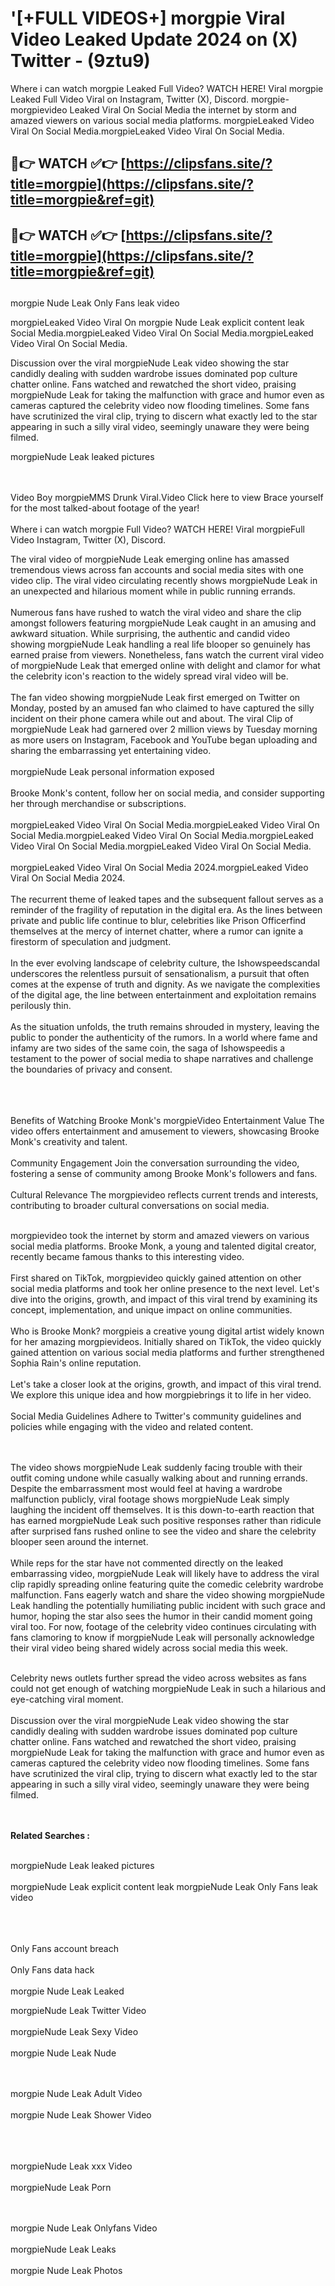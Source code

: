 #  '[+FULL VIDEOS+] morgpie Viral Video Leaked Update 2024 on (X) Twitter - (9ztu9)

Where i can watch morgpie Leaked Full Video? WATCH HERE! Viral morgpie Leaked Full Video Viral on Instagram, Twitter (X), Discord.
morgpie- morgpievideo Leaked Viral On Social Media the internet by storm and amazed viewers on various social media platforms.
morgpieLeaked Video Viral On Social Media.morgpieLeaked Video Viral On Social Media.




## 🔴👉 WATCH ✅👉 [https://clipsfans.site/?title=morgpie](https://clipsfans.site/?title=morgpie&ref=git)


## 🔴👉 WATCH ✅👉 [https://clipsfans.site/?title=morgpie](https://clipsfans.site/?title=morgpie&ref=git)
##


morgpie Nude Leak Only Fans leak video 


morgpieLeaked Video Viral On  morgpie Nude Leak explicit content leak Social Media.morgpieLeaked Video Viral On Social Media.morgpieLeaked Video Viral On Social Media.



Discussion over the viral morgpieNude Leak video showing the star candidly dealing with sudden wardrobe issues dominated pop culture chatter online. Fans watched and rewatched the short video, praising morgpieNude Leak for taking the malfunction with grace and humor even as cameras captured the celebrity video now flooding timelines. Some fans have scrutinized the viral clip, trying to discern what exactly led to the star appearing in such a silly viral video, seemingly unaware they were being filmed.


morgpieNude Leak leaked pictures


  <br>

  <br>
Video Boy morgpieMMS Drunk Viral.Video Click here to view Brace yourself for the most talked-about footage of the year!
<br><br>
Where i can watch morgpie Full Video? WATCH HERE! Viral morgpieFull Video Instagram, Twitter (X), Discord.

The viral video of morgpieNude Leak emerging online has amassed tremendous views across fan accounts and social media sites with one video clip. The viral video circulating recently shows morgpieNude Leak in an unexpected and hilarious moment while in public running errands.
<br><br>
Numerous fans have rushed to watch the viral video and share the clip amongst followers featuring morgpieNude Leak caught in an amusing and awkward situation. While surprising, the authentic and candid video showing morgpieNude Leak handling a real life blooper so genuinely has earned praise from viewers. Nonetheless, fans watch the current viral video of morgpieNude Leak that emerged online with delight and clamor for what the celebrity icon's reaction to the widely spread viral video will be.
<br><br>
The fan video showing morgpieNude Leak first emerged on Twitter on Monday, posted by an amused fan who claimed to have captured the silly incident on their phone camera while out and about. The viral Clip of morgpieNude Leak had garnered over 2 million views by Tuesday morning as more users on Instagram, Facebook and YouTube began uploading and sharing the embarrassing yet entertaining video.
<br><br>
morgpieNude Leak personal information exposed
<br><br>
Brooke Monk's content, follow her on social media, and consider supporting her through merchandise or subscriptions.
<br><br>
morgpieLeaked Video Viral On Social Media.morgpieLeaked Video Viral On Social Media.morgpieLeaked Video Viral On Social Media.morgpieLeaked Video Viral On Social Media.morgpieLeaked Video Viral On Social Media.
<br><br>
morgpieLeaked Video Viral On Social Media 2024.morgpieLeaked Video Viral On Social Media 2024.
<br><br>
The recurrent theme of leaked tapes and the subsequent fallout serves as a reminder of the fragility of reputation in the digital era. As the lines between private and public life continue to blur, celebrities like Prison Officerfind themselves at the mercy of internet chatter, where a rumor can ignite a firestorm of speculation and judgment.
<br><br>
In the ever evolving landscape of celebrity culture, the Ishowspeedscandal underscores the relentless pursuit of sensationalism, a pursuit that often comes at the expense of truth and dignity. As we navigate the complexities of the digital age, the line between entertainment and exploitation remains perilously thin.
<br><br>
As the situation unfolds, the truth remains shrouded in mystery, leaving the public to ponder the authenticity of the rumors. In a world where fame and infamy are two sides of the same coin, the saga of Ishowspeedis a testament to the power of social media to shape narratives and challenge the boundaries of privacy and consent.
<br><br>

<br><br>
Benefits of Watching Brooke Monk's morgpieVideo Entertainment Value The video offers entertainment and amusement to viewers, showcasing Brooke Monk's creativity and talent.
<br><br>
Community Engagement Join the conversation surrounding the video, fostering a sense of community among Brooke Monk's followers and fans.
<br><br>
Cultural Relevance The morgpievideo reflects current trends and interests, contributing to broader cultural conversations on social media.
<br><br>


morgpievideo took the internet by storm and amazed viewers on various social media platforms. Brooke Monk, a young and talented digital creator, recently became famous thanks to this interesting video.
<br><br>
First shared on TikTok, morgpievideo quickly gained attention on other social media platforms and took her online presence to the next level. Let's dive into the origins, growth, and impact of this viral trend by examining its concept, implementation, and unique impact on online communities.
<br><br>
Who is Brooke Monk? morgpieis a creative young digital artist widely known for her amazing morgpievideos. Initially shared on TikTok, the video quickly gained attention on various social media platforms and further strengthened Sophia Rain's online reputation.
<br><br>
Let's take a closer look at the origins, growth, and impact of this viral trend. We explore this unique idea and how morgpiebrings it to life in her video.
<br><br>
Social Media Guidelines Adhere to Twitter's community guidelines and policies while engaging with the video and related content.


<br><br>
The video shows morgpieNude Leak suddenly facing trouble with their outfit coming undone while casually walking about and running errands. Despite the embarrassment most would feel at having a wardrobe malfunction publicly, viral footage shows morgpieNude Leak simply laughing the incident off themselves. It is this down-to-earth reaction that has earned morgpieNude Leak such positive responses rather than ridicule after surprised fans rushed online to see the video and share the celebrity blooper seen around the internet.
<br><br>
While reps for the star have not commented directly on the leaked embarrassing video, morgpieNude Leak will likely have to address the viral clip rapidly spreading online featuring quite the comedic celebrity wardrobe malfunction. Fans eagerly watch and share the video showing morgpieNude Leak handling the potentially humiliating public incident with such grace and humor, hoping the star also sees the humor in their candid moment going viral too. For now, footage of the celebrity video continues circulating with fans clamoring to know if morgpieNude Leak will personally acknowledge their viral video being shared widely across social media this week.
<br><br>

Celebrity news outlets further spread the video across websites as fans could not get enough of watching morgpieNude Leak in such a hilarious and eye-catching viral moment.
<br><br>
Discussion over the viral morgpieNude Leak video showing the star candidly dealing with sudden wardrobe issues dominated pop culture chatter online. Fans watched and rewatched the short video, praising morgpieNude Leak for taking the malfunction with grace and humor even as cameras captured the celebrity video now flooding timelines. Some fans have scrutinized the viral clip, trying to discern what exactly led to the star appearing in such a silly viral video, seemingly unaware they were being filmed.


<br><br>
<strong>Related Searches :</strong>
<br><br>

morgpieNude Leak leaked pictures
<br><br>
morgpieNude Leak explicit content leak
morgpieNude Leak Only Fans leak video
<br><br>

<br><br>
Only Fans account breach
<br><br>
Only Fans data hack
<br><br>
morgpie Nude Leak Leaked

morgpieNude Leak Twitter Video
<br><br>
morgpieNude Leak Sexy Video
<br><br>
morgpie Nude Leak Nude

<br><br>
morgpie Nude Leak Adult Video
<br><br>
morgpie Nude Leak Shower Video
<br><br>

<br><br>
morgpieNude Leak xxx Video
<br><br>
morgpieNude Leak Porn

<br><br>
morgpie Nude Leak Onlyfans Video
<br><br>
morgpieNude Leak Leaks
<br><br>
morgpie Nude Leak Photos